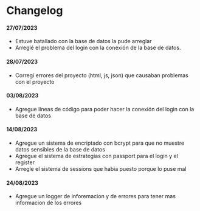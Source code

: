 # Changelog 
#### 27/07/2023
- Estuve batallado con la base de datos la pude arreglar
- Arreglé el problema del login con la conexión de la base de datos.
#### 28/07/2023
- Corregí errores del proyecto (html, js, json) que causaban problemas con el proyecto
#### 03/08/2023
- Agregue líneas de código para poder hacer la conexión del login con la base de datos 
#### 14/08/2023
- Agregue un sistema de encriptado con bcrypt para que no muestre datos sensibles de la base de datos
- Agregue el sistema de estrategias con passport para el login y el register
- Arregle el sistema de sessions que habia puesto porque lo puse mal
 #### 24/08/2023
- Agregue un logger de inforemacion y de errores para tener mas informacion de los errores 